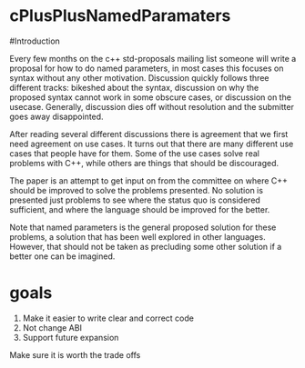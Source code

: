 # cPlusPlusNamedParamaters

#Introduction 

Every few months on the c++ std-proposals mailing list someone will write a proposal for how to do named parameters, in most cases this focuses on syntax without any other motivation. Discussion quickly follows three different tracks: bikeshed about the syntax, discussion on why the proposed syntax cannot work in some obscure cases, or discussion on the usecase. Generally, discussion dies off without resolution and the submitter goes away disappointed.

After reading several different discussions there is agreement that we first need agreement on use cases. It turns out that there are many different use cases that people have for them. Some of the use cases solve real problems with C++, while others are things that should be discouraged.

The paper is an attempt to get input on from the committee on where C++ should be improved to solve the problems presented. No solution is presented just problems to see where the status quo is considered sufficient, and where the language should be improved for the better.  

Note that named parameters is the general proposed solution for these problems, a solution that has been well explored in other languages. However, that should not be taken as precluding some other solution if a better one can be imagined.

# goals

1. Make it easier to write clear and correct code
1. Not change ABI
1. Support future expansion

Make sure it is worth the trade offs

